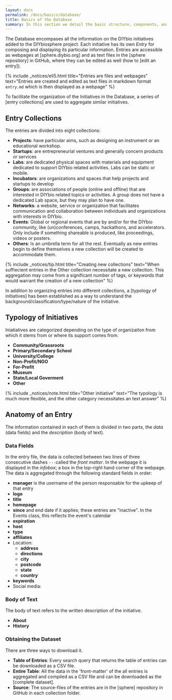 ```yaml
---
layout: docs
permalink: /docs/basics/database/
title: Basics of the Database
summary: In this section we detail the basic structure, components, and organization of the Database
---
```



The Database encompases all the information on the DIYbio initiatives added to the DIYbiosphere project. Each initiative has its own _Entry_ for composing and displaying its particular information. Entries are accessible as webpages at [sphere.diybio.org] and as text files in the [sphere repository] in GitHub, where they can be edited as well (how to [edit an entry]).

{% include _notices/eli5.html title="Entries are files and webpages" text="Entries are created and edited as text files in markdown format `entry.md` which is then displayed as a webpage" %}

To facilitate the organization of the Initiatives in the Database, a series of [entry collections] are used to aggregate similar initiatives.

## Entry Collections
The entries are divided into eight collections:

- **Projects**: have particular aims, such as designing an instrument or an educational workshop.
- **Startups**: are entrepreneurial ventures and generally concern products or services
- **Labs**: are dedicated physical spaces with materials and equipment dedicated to support DIYbio related activities. Labs can be static or mobile.
- **Incubators**: are organizations and spaces that help projects and startups to develop
- **Groups**: are associations of people (online and offline) that are interested in DIYbio related topics or activities. A group does not have a dedicated Lab space, but they may plan to have one.
- **Networks**: a website, service or organization that facilitates communication and collaboration between individuals and organizations with interests in DIYbio.
- **Events**: Global or regional events that are by and/or for the DIYbio community, like (un)conferences, camps, hackathons, and accelerators. Only include if something shareable is produced, like proceedings, videos or posters.
- **Others**: Is an umbrella term for all the rest. Eventually as new entries begin to define themselves a new collection will be created to accommodate them.


{% include _notices/tip.html title="Creating new collections" text="When suffiecient entries in the Other collection necessitate a new collection. This aggregation may come from a significant number of tags, or keywords that would warrant the creation of a new collection" %}

In addition to organizing entries into different collections, a [typology of initiatives] has been established as a way to understand the background/classification/type/nature of the initiative.

## Typology of Initiatives
Iniatiatives are categorized depending on the type of organizaiton from which it stems from or where its support comes from.

- **Community/Grassroots**
- **Primary/Secondary School**
- **University/College**
- **Non-Profit/NGO**
- **For-Profit**
- **Museum**
- **State/Local Goverment**
- **Other**

{% include _notices/note.html title="Other initiative" text="The typology is much more flexible, and the other category necessitates an text answer" %}

## Anatomy of an Entry
The information contained in each of them is divided in two parts, the _data_ (data fields) and the _description_ (body of text).

### Data Fields
In the entry file, the data is collected between two lines of three consecutive dashes `---`called the _front matter_. In the webpage it is displayed in the _infobox_; a box in the top-right hand corner of the webpage. The data is aggregated through the following standard fields in order:

- **manager** is the username of the person responsable for the upkeep of that entry
- **logo**
- **title**
- **homepage**
- **since** and end date if it applies; these entries are "inactive". In the Events class, this reflects the event's calendar
- **expiration**
- **host**
- **type**
- **affiliates**
- Location:
  - **address**
  - **directions**
  - **city**
  - **postcode**
  - **state**
  - **country**
- **keywords**
- Social media:

### Body of Text
The body of text refers to the written description of the initiative.

  - **About**
  - **History**

### Obtaining the Dataset
There are three ways to download it.

- **Table of Entries**: Every search query that returns the table of entries can be downloaded as a CSV file.
- **Entire Table**: All the data in the 'front-matter' of the all entries is aggregated and compiled as a CSV file and can be downloaded as the [complete dataset].
- **Source**: The source-files of the entries are in the [sphere] repository in GitHub in each collection folder.
